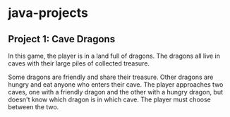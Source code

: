 # java-projects

## Project 1: Cave Dragons
In this game, the player is in a land full of dragons. The dragons all live in caves with their large piles of collected treasure.

Some dragons are friendly and share their treasure. Other dragons are hungry and eat anyone who enters their cave.
The player approaches two caves, one with a friendly dragon and the other with a hungry dragon, but doesn't know which dragon is in which cave.
The player must choose between the two.